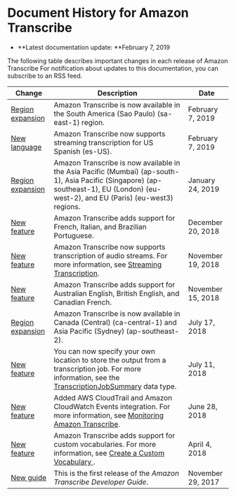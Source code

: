 # Document History for Amazon Transcribe<a name="doc-history"></a>
+ **Latest documentation update: **February 7, 2019

The following table describes important changes in each release of Amazon Transcribe For notification about updates to this documentation, you can subscribe to an RSS feed\.

| Change | Description | Date | 
| --- |--- |--- |
| [Region expansion](https://docs.aws.amazon.com/general/latest/gr/rande.html#transcribe_region) | Amazon Transcribe is now available in the South America \(Sao Paulo\) \(sa\-east\-1\) region\. | February 7, 2019 | 
| [New language](https://docs.aws.amazon.com/transcribe/latest/dg/what-is-transcribe.html) | Amazon Transcribe now supports streaming transcription for US Spanish \(es\-US\)\. | February 7, 2019 | 
| [Region expansion](https://docs.aws.amazon.com/general/latest/gr/rande.html#transcribe_region) | Amazon Transcribe is now available in the Asia Pacific \(Mumbai\) \(ap\-south\-1\), Asia Pacific \(Singapore\) \(ap\-southeast\-1\), EU \(London\) \(eu\-west\-2\), and EU \(Paris\) \(eu\-west3\) regions\. | January 24, 2019 | 
| [New feature](https://docs.aws.amazon.com/transcribe/latest/dg/what-is-transcribe.html) | Amazon Transcribe adds support for French, Italian, and Brazilian Portuguese\. | December 20, 2018 | 
| [New feature](https://docs.aws.amazon.com/transcribe/latest/dg/streaming.html) | Amazon Transcribe now supports transcription of audio streams\. For more information, see [Streaming Transcription](https://docs.aws.amazon.com/transcribe/latest/dg/streaming.html)\. | November 19, 2018 | 
| [New feature](https://docs.aws.amazon.com/transcribe/latest/dg/what-is-transcribe.html) | Amazon Transcribe adds support for Australian English, British English, and Canadian French\. | November 15, 2018 | 
| [Region expansion](https://docs.aws.amazon.com/general/latest/gr/rande.html#transcribe_region) | Amazon Transcribe is now available in Canada \(Central\) \(ca\-central\-1\) and Asia Pacific \(Sydney\) \(ap\-southeast\-2\)\. | July 17, 2018 | 
| [New feature](https://docs.aws.amazon.com/transcribe/latest/dg/API_TranscriptionJobSummary.html) | You can now specify your own location to store the output from a transcription job\. For more information, see the [TranscriptionJobSummary](https://docs.aws.amazon.com/transcribe/latest/dg/API_TranscriptionJobSummary.html) data type\. | July 11, 2018 | 
| [New feature](https://docs.aws.amazon.com/transcribe/latest/dg/monitoring-transcribe.html) | Added AWS CloudTrail and Amazon CloudWatch Events integration\. For more information, see [Monitoring Amazon Transcribe](https://docs.aws.amazon.com/transcribe/latest/dg/monitoring-transcribe.html)\. | June 28, 2018 | 
| [New feature](#doc-history) | Amazon Transcribe adds support for custom vocabularies\. For more information, see [ Create a Custom Vocabulary ](https://docs.aws.amazon.com/transcribe/latest/dg/custom-vocabulary-files.html)\. | April 4, 2018 | 
| [New guide](#doc-history) | This is the first release of the *Amazon Transcribe Developer Guide*\. | November 29, 2017 | 